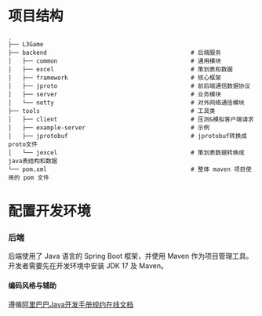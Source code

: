 # 项目结构

```
.
├── L3Game
├── backend                                         # 后端服务
│   ├── common                                      # 通用模块
│   ├── excel                                       # 策划表和数据        
│   ├── framework                                   # 核心框架      
│   ├── jproto                                      # 前后端通信数据协议      
│   ├── server                                      # 业务模块      
│   └── netty                                       # 对外网络通信模块
├── tools                                           # 工具类
│   ├── client                                      # 压测&模拟客户端请求
│   ├── example-server                              # 示例
│   ├── jprotobuf                                   # jprotobuf转换成proto文件
│   └── jexcel                                      # 策划表数据转换成java表结构和数据
└── pom.xml                                         # 整体 maven 项目使用的 pom 文件
```

# 配置开发环境

### 后端

后端使用了 Java 语言的 Spring Boot 框架，并使用 Maven 作为项目管理工具。开发者需要先在开发环境中安装 JDK 17 及 Maven。

#### 编码风格与辅助
遵循[阿里巴巴Java开发手册规约在线文档](https://kangroo.gitee.io/ajcg/#/)

